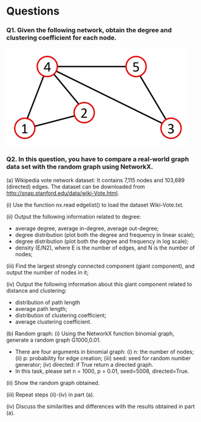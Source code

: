 # Questions
### Q1. Given the following network, obtain the degree and clustering coefficient for each node.
![Alt text](./network.jpg?raw=true "network")

### Q2. In this question, you have to compare a real-world graph data set with the random graph using NetworkX.
(a) Wikipedia vote network dataset: It contains 7,115 nodes and 103,689 (directed) edges. The dataset
can be downloaded from http://snap.stanford.edu/data/wiki-Vote.html.

(i) Use the function nx.read edgelist() to load the dataset Wiki-Vote.txt.

(ii) Output the following information related to degree:

- average degree, average in-degree, average out-degree;
- degree distribution (plot both the degree and frequency in linear scale);
- degree distribution (plot both the degree and frequency in log scale);
- density (E/N2), where E is the number of edges, and N is the number of nodes;

(iii) Find the largest strongly connected component (giant component), and output the number of
nodes in it;

(iv) Output the following information about this giant component related to distance and clustering:
- distribution of path length
- average path length;
- distribution of clustering coefficient;
- average clustering coefficient.

(b) Random graph:
(i) Using the NetworkX function binomial graph, generate a random graph G1000,0.01.
- There are four arguments in binomial graph: (i) n: the number of nodes; (ii) p: probability
for edge creation; (iii) seed: seed for random number generator; (iv) directed: if True return
a directed graph.
- In this task, please set n = 1000, p = 0.01, seed=5008, directed=True.

(ii) Show the random graph obtained.

(iii) Repeat steps (ii)-(iv) in part (a).

(iv) Discuss the similarities and differences with the results obtained in part (a).

